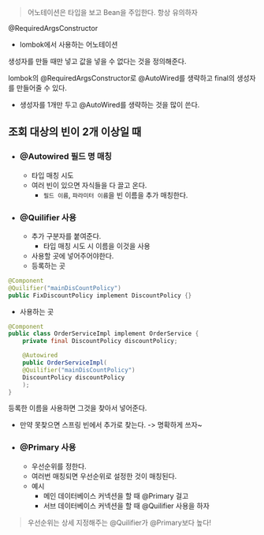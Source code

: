 
> 어노테이션은 타입을 보고 Bean을 주입한다.
항상 유의하자


@RequiredArgsConstructor
- lombok에서 사용하는 어노테이션

생성자를 만들 때만 넣고 값을 넣을 수 없다는 것을 정의해준다.

lombok의 @RequiredArgsConstructor로
@AutoWired를 생략하고 final의 생성자를 만들어줄 수 있다.

- 생성자를 1개만 두고 @AutoWired를 생략하는 것을 많이 쓴다.



## 조회 대상의 빈이 2개 이상일 때

- ### @Autowired 필드 명 매칭
    - 타입 매칭 시도
    - 여러 빈이 있으면 자식들을 다 끌고 온다.
        - `필드 이름`, `파라미터 이름`을 빈 이름을 추가 매칭한다.
- ### @Quilifier 사용
    - 추가 구분자를 붙여준다.
        - 타입 매칭 시도 시 이름을 이것을 사용
    - 사용할 곳에 넣어주어야한다.
    - 등록하는 곳
```kotlin
@Component
@Quilifier("mainDisCountPolicy")
public FixDiscountPolicy implement DiscountPolicy {}
```
- 사용하는 곳
```java
@Component
public class OrderServiceImpl implement OrderService {
	private final DiscountPolicy discountPolicy;

	@Autowired
	public OrderServiceImpl(
	@Quilifier("mainDisCountPolicy")
	DiscountPolicy discountPolicy
	);
}
```

등록한 이름을 사용하면 그것을 찾아서 넣어준다.

- 만약 못찾으면 스프링 빈에서 추가로 찾는다. -> 명확하게 쓰자~

- ### @Primary 사용
    - 우선순위를 정한다.
    - 여러번 매칭되면 우선순위로 설정한 것이 매칭된다.
    - 예시
        - 메인 데이터베이스 커넥션을 할 때 @Primary 걸고
        - 서브 데이터베이스 커넥션을 할 때 @Quilifier 사용을 하자


> 우선순위는 상세 지정해주는 @Quilifier가 @Primary보다 높다!


